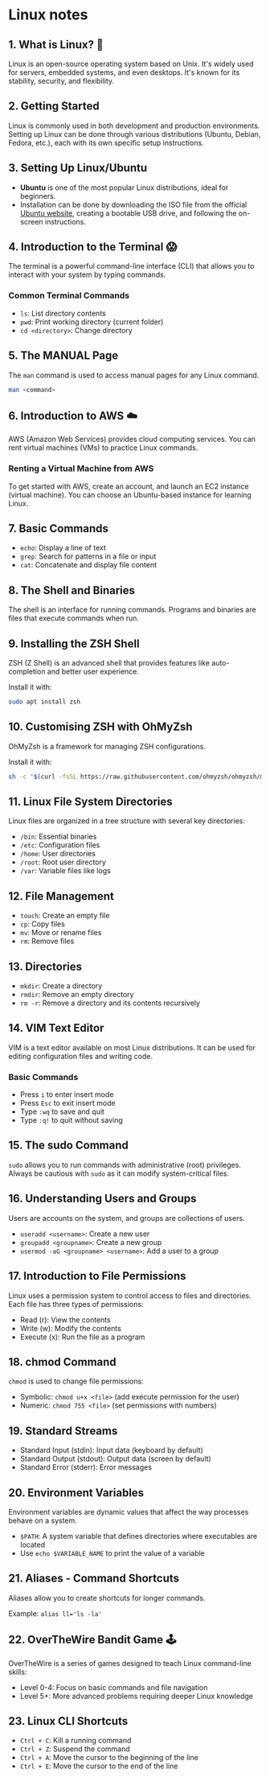 # Linux notes

## 1. What is Linux? 🤔

Linux is an open-source operating system based on Unix. It's widely used for servers, embedded systems, and even desktops. It's known for its stability, security, and flexibility.

## 2. Getting Started

Linux is commonly used in both development and production environments. Setting up Linux can be done through various distributions (Ubuntu, Debian, Fedora, etc.), each with its own specific setup instructions.

## 3. Setting Up Linux/Ubuntu

- **Ubuntu** is one of the most popular Linux distributions, ideal for beginners.
- Installation can be done by downloading the ISO file from the official [Ubuntu website](https://ubuntu.com/download), creating a bootable USB drive, and following the on-screen instructions.

## 4. Introduction to the Terminal 😱

The terminal is a powerful command-line interface (CLI) that allows you to interact with your system by typing commands.

### Common Terminal Commands

- `ls`: List directory contents
- `pwd`: Print working directory (current folder)
- `cd <directory>`: Change directory

## 5. The MANUAL Page

The `man` command is used to access manual pages for any Linux command.

```bash
man <command>
```

## 6. Introduction to AWS ☁️

AWS (Amazon Web Services) provides cloud computing services. You can rent virtual machines (VMs) to practice Linux commands.

### Renting a Virtual Machine from AWS

To get started with AWS, create an account, and launch an EC2 instance (virtual machine). You can choose an Ubuntu-based instance for learning Linux.

## 7. Basic Commands

- `echo`: Display a line of text
- `grep`: Search for patterns in a file or input
- `cat`: Concatenate and display file content

## 8. The Shell and Binaries

The shell is an interface for running commands. Programs and binaries are files that execute commands when run.

## 9. Installing the ZSH Shell

ZSH (Z Shell) is an advanced shell that provides features like auto-completion and better user experience.

Install it with:

```bash
sudo apt install zsh
```

## 10. Customising ZSH with OhMyZsh

OhMyZsh is a framework for managing ZSH configurations.

Install it with:

```bash
sh -c "$(curl -fsSL https://raw.githubusercontent.com/ohmyzsh/ohmyzsh/master/tools/install.sh)"
```

## 11. Linux File System Directories

Linux files are organized in a tree structure with several key directories:

- `/bin`: Essential binaries
- `/etc`: Configuration files
- `/home`: User directories
- `/root`: Root user directory
- `/var`: Variable files like logs

## 12. File Management

- `touch`: Create an empty file
- `cp`: Copy files
- `mv`: Move or rename files
- `rm`: Remove files

## 13. Directories

- `mkdir`: Create a directory
- `rmdir`: Remove an empty directory
- `rm -r`: Remove a directory and its contents recursively

## 14. VIM Text Editor

VIM is a text editor available on most Linux distributions. It can be used for editing configuration files and writing code.

### Basic Commands

- Press `i` to enter insert mode
- Press `Esc` to exit insert mode
- Type `:wq` to save and quit
- Type `:q!` to quit without saving

## 15. The sudo Command

`sudo` allows you to run commands with administrative (root) privileges. Always be cautious with `sudo` as it can modify system-critical files.

## 16. Understanding Users and Groups

Users are accounts on the system, and groups are collections of users.

- `useradd <username>`: Create a new user
- `groupadd <groupname>`: Create a new group
- `usermod -aG <groupname> <username>`: Add a user to a group

## 17. Introduction to File Permissions

Linux uses a permission system to control access to files and directories. Each file has three types of permissions:

- Read (r): View the contents
- Write (w): Modify the contents
- Execute (x): Run the file as a program

## 18. chmod Command

`chmod` is used to change file permissions:

- Symbolic: `chmod u+x <file>` (add execute permission for the user)
- Numeric: `chmod 755 <file>` (set permissions with numbers)

## 19. Standard Streams

- Standard Input (stdin): Input data (keyboard by default)
- Standard Output (stdout): Output data (screen by default)
- Standard Error (stderr): Error messages

## 20. Environment Variables

Environment variables are dynamic values that affect the way processes behave on a system.

- `$PATH`: A system variable that defines directories where executables are located
- Use `echo $VARIABLE_NAME` to print the value of a variable

## 21. Aliases - Command Shortcuts

Aliases allow you to create shortcuts for longer commands.

Example: `alias ll='ls -la'`

## 22. OverTheWire Bandit Game 🕹

OverTheWire is a series of games designed to teach Linux command-line skills:

- Level 0-4: Focus on basic commands and file navigation
- Level 5+: More advanced problems requiring deeper Linux knowledge

## 23. Linux CLI Shortcuts

- `Ctrl + C`: Kill a running command
- `Ctrl + Z`: Suspend the command
- `Ctrl + A`: Move the cursor to the beginning of the line
- `Ctrl + E`: Move the cursor to the end of the line
